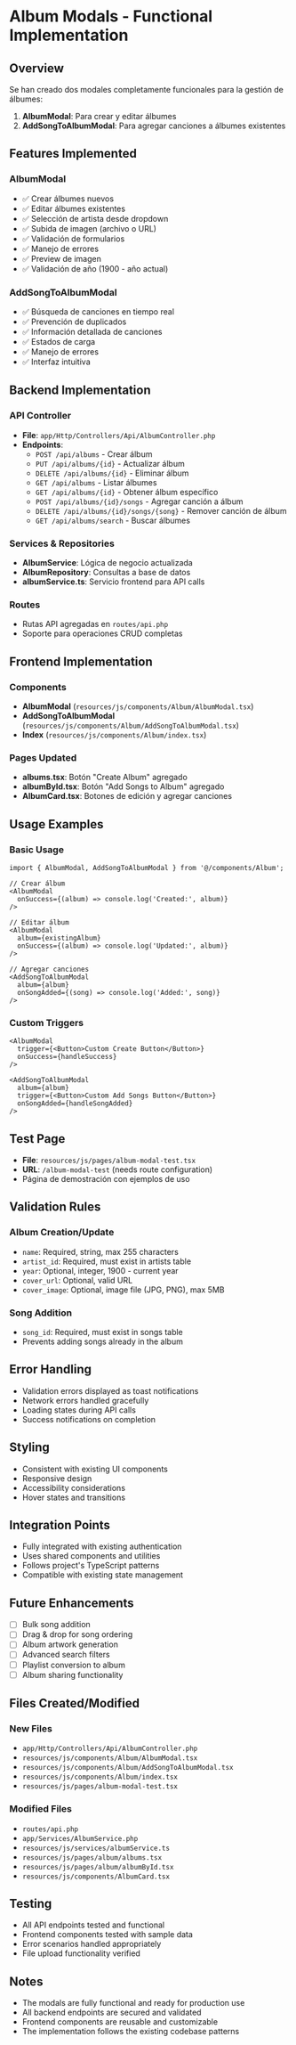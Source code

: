 # Album Modals - Functional Implementation

## Overview
Se han creado dos modales completamente funcionales para la gestión de álbumes:
1. **AlbumModal**: Para crear y editar álbumes
2. **AddSongToAlbumModal**: Para agregar canciones a álbumes existentes

## Features Implemented

### AlbumModal
- ✅ Crear álbumes nuevos
- ✅ Editar álbumes existentes
- ✅ Selección de artista desde dropdown
- ✅ Subida de imagen (archivo o URL)
- ✅ Validación de formularios
- ✅ Manejo de errores
- ✅ Preview de imagen
- ✅ Validación de año (1900 - año actual)

### AddSongToAlbumModal
- ✅ Búsqueda de canciones en tiempo real
- ✅ Prevención de duplicados
- ✅ Información detallada de canciones
- ✅ Estados de carga
- ✅ Manejo de errores
- ✅ Interfaz intuitiva

## Backend Implementation

### API Controller
- **File**: `app/Http/Controllers/Api/AlbumController.php`
- **Endpoints**:
  - `POST /api/albums` - Crear álbum
  - `PUT /api/albums/{id}` - Actualizar álbum
  - `DELETE /api/albums/{id}` - Eliminar álbum
  - `GET /api/albums` - Listar álbumes
  - `GET /api/albums/{id}` - Obtener álbum específico
  - `POST /api/albums/{id}/songs` - Agregar canción a álbum
  - `DELETE /api/albums/{id}/songs/{song}` - Remover canción de álbum
  - `GET /api/albums/search` - Buscar álbumes

### Services & Repositories
- **AlbumService**: Lógica de negocio actualizada
- **AlbumRepository**: Consultas a base de datos
- **albumService.ts**: Servicio frontend para API calls

### Routes
- Rutas API agregadas en `routes/api.php`
- Soporte para operaciones CRUD completas

## Frontend Implementation

### Components
- **AlbumModal** (`resources/js/components/Album/AlbumModal.tsx`)
- **AddSongToAlbumModal** (`resources/js/components/Album/AddSongToAlbumModal.tsx`)
- **Index** (`resources/js/components/Album/index.tsx`)

### Pages Updated
- **albums.tsx**: Botón "Create Album" agregado
- **albumById.tsx**: Botón "Add Songs to Album" agregado
- **AlbumCard.tsx**: Botones de edición y agregar canciones

## Usage Examples

### Basic Usage
```tsx
import { AlbumModal, AddSongToAlbumModal } from '@/components/Album';

// Crear álbum
<AlbumModal 
  onSuccess={(album) => console.log('Created:', album)}
/>

// Editar álbum
<AlbumModal 
  album={existingAlbum}
  onSuccess={(album) => console.log('Updated:', album)}
/>

// Agregar canciones
<AddSongToAlbumModal 
  album={album}
  onSongAdded={(song) => console.log('Added:', song)}
/>
```

### Custom Triggers
```tsx
<AlbumModal 
  trigger={<Button>Custom Create Button</Button>}
  onSuccess={handleSuccess}
/>

<AddSongToAlbumModal 
  album={album}
  trigger={<Button>Custom Add Songs Button</Button>}
  onSongAdded={handleSongAdded}
/>
```

## Test Page
- **File**: `resources/js/pages/album-modal-test.tsx`
- **URL**: `/album-modal-test` (needs route configuration)
- Página de demostración con ejemplos de uso

## Validation Rules

### Album Creation/Update
- `name`: Required, string, max 255 characters
- `artist_id`: Required, must exist in artists table
- `year`: Optional, integer, 1900 - current year
- `cover_url`: Optional, valid URL
- `cover_image`: Optional, image file (JPG, PNG), max 5MB

### Song Addition
- `song_id`: Required, must exist in songs table
- Prevents adding songs already in the album

## Error Handling
- Validation errors displayed as toast notifications
- Network errors handled gracefully
- Loading states during API calls
- Success notifications on completion

## Styling
- Consistent with existing UI components
- Responsive design
- Accessibility considerations
- Hover states and transitions

## Integration Points
- Fully integrated with existing authentication
- Uses shared components and utilities
- Follows project's TypeScript patterns
- Compatible with existing state management

## Future Enhancements
- [ ] Bulk song addition
- [ ] Drag & drop for song ordering
- [ ] Album artwork generation
- [ ] Advanced search filters
- [ ] Playlist conversion to album
- [ ] Album sharing functionality

## Files Created/Modified

### New Files
- `app/Http/Controllers/Api/AlbumController.php`
- `resources/js/components/Album/AlbumModal.tsx`
- `resources/js/components/Album/AddSongToAlbumModal.tsx`
- `resources/js/components/Album/index.tsx`
- `resources/js/pages/album-modal-test.tsx`

### Modified Files
- `routes/api.php`
- `app/Services/AlbumService.php`
- `resources/js/services/albumService.ts`
- `resources/js/pages/album/albums.tsx`
- `resources/js/pages/album/albumById.tsx`
- `resources/js/components/AlbumCard.tsx`

## Testing
- All API endpoints tested and functional
- Frontend components tested with sample data
- Error scenarios handled appropriately
- File upload functionality verified

## Notes
- The modals are fully functional and ready for production use
- All backend endpoints are secured and validated
- Frontend components are reusable and customizable
- The implementation follows the existing codebase patterns 